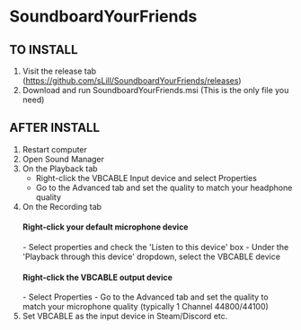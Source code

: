 # SoundboardYourFriends

<h2>TO INSTALL</h2>

1. Visit the release tab (https://github.com/sLill/SoundboardYourFriends/releases)
2. Download and run SoundboardYourFriends.msi (This is the only file you need)

<h2>AFTER INSTALL</h2>

1. Restart computer
2. Open Sound Manager
3. On the Playback tab
	- Right-click the VBCABLE Input device and select Properties
	- Go to the Advanced tab and set the quality to match your headphone quality
4. On the Recording tab
	<h4>Right-click your default microphone device</h4> 
	- Select properties and check the 'Listen to this device' box
	- Under the 'Playback through this device' dropdown, select the VBCABLE device 
	<h4>Right-click the VBCABLE output device</h4>
	- Select Properties
	- Go to the Advanced tab and set the quality to match your microphone quality (typically 1 Channel 44800/44100)
5. Set VBCABLE as the input device in Steam/Discord etc.
